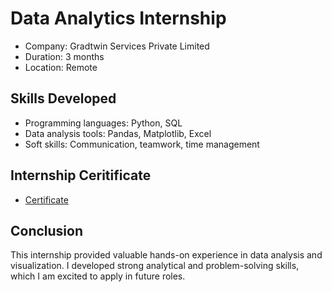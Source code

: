 # Data Analytics Internship
- Company: Gradtwin Services Private Limited
- Duration: 3 months
- Location: Remote
## Skills Developed
- Programming languages: Python, SQL
- Data analysis tools: Pandas, Matplotlib, Excel
- Soft skills: Communication, teamwork, time management
## Internship Ceritificate
- <a href="https://github.com/Poojitha2509/Gradtwin-Internship-Certificate/blob/main/Gradtwin%20Internship%20Certificate.pdf">Certificate</a>
## Conclusion
This internship provided valuable hands-on experience in data analysis and visualization. I developed strong analytical and problem-solving skills, which I am excited to apply in future roles.
